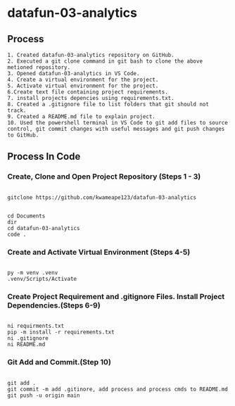# datafun-03-analytics
## Process
```
1. Created datafun-03-analytics repository on GitHub.
2. Executed a git clone command in git bash to clone the above metioned repository.
3. Opened datafun-03-analytics in VS Code.
4. Create a virtual environment for the project.
5. Activate virtual environment for the project.
6.Create text file containing project requirements.
7. install projects depencies using requirements.txt.
8. Created a .gitignore file to list folders that git should not track.
9. Created a README.md file to explain project.
10. Used the powershell terminal in VS Code to git add files to source control, git commit changes with useful messages and git push changes to GitHub.
```
## Process In Code
### Create, Clone and Open Project Repository (Steps 1 - 3)
```git

gitclone https://github.com/kwameape123/datafun-03-analytics

```
```shell

cd Documents
dir
cd datafun-03-analytics
code .

```
### Create and Activate Virtual Environment (Steps 4-5)
```shell

py -m venv .venv
.venv/Scripts/Activate

```
### Create Project Requirement and .gitignore Files. Install Project Dependencies.(Steps 6-9)
```shell

ni requirments.txt
pip -m install -r requirements.txt
ni .gitignore
ni README.md

```
### Git Add and Commit.(Step 10)
```shell

git add .
git commit -m add .gitinore, add process and process cmds to README.md
git push -u origin main

```


